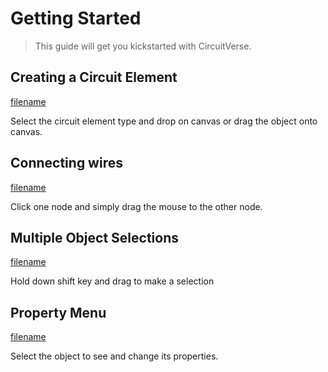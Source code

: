 # Getting Started

> This guide will get you kickstarted with CircuitVerse.

## Creating a Circuit Element

[filename](/video/drag.mp4 ':include :type=video ')

Select the circuit element type and drop on canvas or drag the object onto canvas.

## Connecting wires

[filename](/video/wire.mp4 ':include :type=video')

Click one node and simply drag the mouse to the other node.

## Multiple Object Selections

[filename](/video/multiselectionDrag.mp4 ':include :type=video')

Hold down shift key and drag to make a selection

## Property Menu

[filename](/video/properties.mp4 ':include :type=video')

Select the object to see and change its properties.
